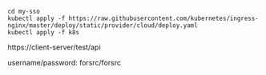 

```
cd my-sso
kubectl apply -f https://raw.githubusercontent.com/kubernetes/ingress-nginx/master/deploy/static/provider/cloud/deploy.yaml
kubectl apply -f k8s

```

https://client-server/test/api

username/password: forsrc/forsrc
